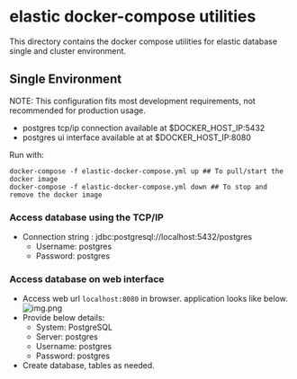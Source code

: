 # elastic docker-compose utilities

This directory contains the docker compose utilities for elastic database single and cluster environment.

## Single  Environment
NOTE: This configuration fits most development requirements, not recommended for production usage.

- postgres tcp/ip connection available at $DOCKER_HOST_IP:5432
- postgres ui interface available at at $DOCKER_HOST_IP:8080

Run with:
````
docker-compose -f elastic-docker-compose.yml up ## To pull/start the docker image
docker-compose -f elastic-docker-compose.yml down ## To stop and remove the docker image
````

### Access database using the TCP/IP
- Connection string : jdbc:postgresql://localhost:5432/postgres
  - Username: postgres
  - Password: postgres

### Access database on web interface
 - Access web url `localhost:8080` in browser. application looks like below.
![img.png](img.png)
 - Provide below details:
   - System: PostgreSQL
   - Server: postgres
   - Username: postgres
   - Password: postgres
 - Create database, tables as needed.